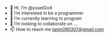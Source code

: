 - 👋 Hi, I’m @yuseiGod
- 👀 I’m interested in be a programmer
- 🌱 I’m currently learning to program
- 💞️ I’m looking to collaborate on ...
- 📫 How to reach me tanin090307@gmail.com

<!---
yuseiGod/yuseiGod is a ✨ special ✨ repository because its `README.md` (this file) appears on your GitHub profile.
You can click the Preview link to take a look at your changes.
--->
